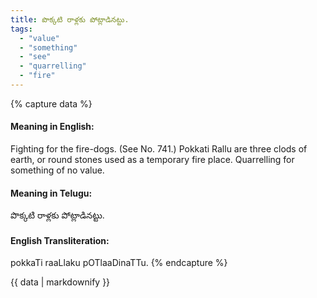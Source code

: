 ```yaml
---
title: పొక్కటి రాళ్లకు పోట్లాడినట్టు.
tags:
  - "value"
  - "something"
  - "see"
  - "quarrelling"
  - "fire"
---
```


{% capture data %}
#### Meaning in English:
Fighting for the fire-dogs.
(See No. 741.)
Pokkati Rallu are three clods of earth, or round stones used as a temporary fire place.
Quarrelling for something of no value.

#### Meaning in Telugu:
పొక్కటి రాళ్లకు పోట్లాడినట్టు.

#### English Transliteration:
pokkaTi raaLlaku pOTlaaDinaTTu.
{% endcapture %}

{{ data | markdownify }}

